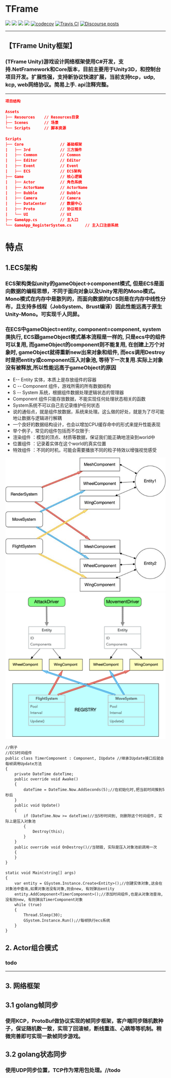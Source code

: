 # TFrame

[![](https://img.shields.io/badge/made%20by-Alex%20Tang-blue.svg?style=flat-square)](https://protocol.ai)
[![](https://img.shields.io/badge/Unity%20Ver-2019.4.12++-blue.svg?style=flat-square)](https://protocol.ai)
[![](https://img.shields.io/badge/project-Unity-yellow.svg?style=flat-square)](https://libp2p.io/)
[![](https://img.shields.io/badge/freenode-%23libp2p-yellow.svg?style=flat-square)](https://webchat.freenode.net/?channels=%23libp2p)
[![codecov](https://codecov.io/gh/libp2p/go-reuseport/branch/master/graph/badge.svg)](https://codecov.io/gh/libp2p/go-reuseport)
[![Travis CI](https://travis-ci.org/libp2p/go-reuseport.svg?branch=master)](https://travis-ci.org/libp2p/go-reuseport)
[![Discourse posts](https://img.shields.io/discourse/https/discuss.libp2p.io/posts.svg)](https://discuss.libp2p.io)

---
## 【TFrame Unity框架】

### (TFrame Unity)游戏设计网络框架使用C#开发，支持.NetFramework和Core版本，目前主要用于Unity3D，和控制台项目开发。扩展性强，支持新协议快速扩展，当前支持tcp，udp, kcp,  web网络协议。简易上手. api注释完整。

---

```Json
项目结构

Assets
├── Resources    // Resources目录
├── Scenes       // 场景
└── Scripts      // 脚本资源

Scripts
├── Core                // 基础框架
|   ├── 3rd             // 三方插件
|   ├── Common          // Common
|   ├── Editor          // Editor
|   ├── Event           // Event
|   ├── ECS             // ECS架构
├── Game                // 核心逻辑
|   ├── Actor           // 角色系统
|   ├── ActorName       // ActorName
|   ├── Bubble          // Bubble
|   ├── Camera          // Camera
|   ├── DataCenter      // 数据中心
|   ├── Proto           // 协议相关
|   └── UI              // UI
├── GameApp.cs          // 主入口
└── GameApp_RegisterSystem.cs      // 主入口注册系统
```
# 特点

## 1.ECS架构

### ECS架构类似unity的gameObject->component模式, 但是ECS是面向数据的编程思想，不同于面向对象以及Unity常用的Mono模式。Mono模式在内存中是散列的，而面向数据的ECS则是在内存中线性分布，且支持多线程（JobSystem、Brust编译）因此性能远高于原生Unity-Mono。可实现千人同屏。
### 在ECS中gameObject=entity, component=component, system类执行, ECS跟gameObject模式基本流程是一样的, 只是ecs中的组件可以复用, 而gameObject的component则不能复用, 在创建上万个对象时, gameObject就得重新new出来对象和组件, 而ecs调用Destroy时是把entity或component压入对象池, 等待下一次复用.实际上对象没有被释放,所以性能远高于gameObject的原因

 * E-- Entity 实体，本质上是存放组件的容器
 * C -- Component 组件，游戏所需的所有数据结构
 * S -- System 系统，根据组件数据处理逻辑状态的管理器
 * Component 组件只能存放数据，不能实现任何处理状态相关的函数
 * System系统不可以自己去记录维护任何状态
 * 说的通俗点，就是组件放数据，系统来处理。这么做的好处，就是为了尽可能地让数据与逻辑进行解耦
 * 一个良好的数据结构设计，也会以增加CPU缓存命中的形式来提升性能表现
 * 举个例子，常见的组件包括而不仅限于:
 * 渲染组件 ：模型的顶点、材质等数据，保证我们能正确地渲染到world中
 * 位置组件 ：记录着实体在这个world的真实位置
 * 特效组件 ：不同的时机，可能会需要播放不同的粒子特效以增强视觉感受

![Image text](./ReadmeRes/ECS.jpg)
![Image text](./ReadmeRes/ECS2.png)

```Csharp
//例子
//ECS时间组件
public class TimerComponent : Component, IUpdate //继承IUpdate接口后就会每帧调用Update方法
{
    private DateTime dateTime;
    public override void Awake()
    {
        dateTime = DateTime.Now.AddSeconds(5);//在初始化时,把当前时间推到5秒后
    }
    public void Update()
    {
        if (DateTime.Now >= dateTime)//当5秒时间到, 则删除这个时间组件, 实际上是压入对象池
        {
            Destroy(this);
        }
    }
    public override void OnDestroy()//当销毁, 实际是压入对象池前调用一次
    {
    }
}

static void Main(string[] args)
{
    var entity = GSystem.Instance.Create<Entity>();//创建实体对象,这会在对象池中查询,如果对象池没有对象,则会new, 有则弹出entity
    entity.AddComponent<TimerComponent>();//添加时间组件,也是从对象池查询,没有则new, 有则弹出TimerComponent对象
    while (true)
    {
        Thread.Sleep(30);
        GSystem.Instance.Run();//每帧执行ecs系统
    }
}
```

## 2. Actor组合模式
### todo

---
## 3. 网络框架
## 3.1 golang帧同步
### 使用KCP，ProtoBuf做协议实现的帧同步框架，客户端同步随机数种子，保证随机数一致，实现了回滚帧，断线重连、心跳等等机制。稍微完善即可实现一款帧同步游戏。
## 3.2 golang状态同步
### 使用UDP同步位置，TCP作为常用包处理。//todo